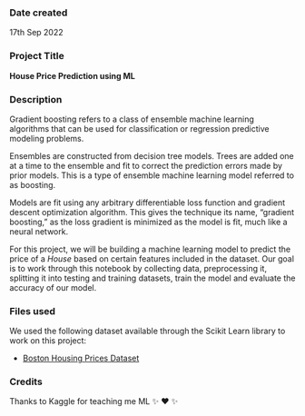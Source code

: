 ### Date created
17th Sep 2022

### Project Title
**House Price Prediction using ML**

### Description
Gradient boosting refers to a class of ensemble machine learning algorithms that can be used for classification or regression predictive modeling problems.

Ensembles are constructed from decision tree models. Trees are added one at a time to the ensemble and fit to correct the prediction errors made by prior models. This is a type of ensemble machine learning model referred to as boosting.

Models are fit using any arbitrary differentiable loss function and gradient descent optimization algorithm. This gives the technique its name, “gradient boosting,” as the loss gradient is minimized as the model is fit, much like a neural network.

For this project, we will be building a machine learning model to predict the price of a *House* based on certain features included in the dataset. Our goal is to work through this notebook by collecting data, preprocessing it, splitting it into testing and training datasets, train the model and evaluate the accuracy of our model.

### Files used
We used the following dataset available through the Scikit Learn library to work on this project:

* [Boston Housing Prices Dataset](https://scikit-learn.org/stable/modules/generated/sklearn.datasets.load_boston.html)

### Credits
Thanks to Kaggle for teaching me ML :sparkles: :heart: :sparkles:
